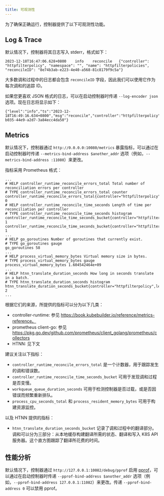 ```yaml
---
title: 可观测性
---
```

为了确保正确运行，控制器提供了以下可观测性功能。

## Log & Trace

默认情况下，控制器将其日志写入 stderr，格式如下：

```
2023-12-18T16:47:06.628+0800	info	reconcile	{"controller": "httpfilterpolicy", "namespace": "", "name": "httpfilterpolicies", "reconcileID": "8e74b3ab-e223-4e40-a568-81c8179f9c5a"}
```

大多数调和过程中的日志都会包含 `reconcileID` 字段，因此我们可以使用它作为每次调和的追踪 ID。

如果您更喜欢 JSON 格式的日志，可以在启动控制器时传递 `--log-encoder json` 选项。现在日志将显示如下：

```
{"level":"info","ts":"2023-12-18T16:49:16.634+0800","msg":"reconcile","controller":"httpfilterpolicy","namespace":"","name":"httpfilterpolicies","reconcileID":"55230dc9-b035-44e9-a2d7-3a84ecc4da50"}
```

## Metrics

默认情况下，控制器通过 `http://0.0.0.0:10080/metrics` 暴露指标，可以通过在启动控制器时传递 `--metrics-bind-address $another_addr` 选项（例如，`--metrics-bind-address :11080`）来更改。

指标采用 Prometheus 格式：

```
...
# HELP controller_runtime_reconcile_errors_total Total number of reconciliation errors per controller
# TYPE controller_runtime_reconcile_errors_total counter
controller_runtime_reconcile_errors_total{controller="httpfilterpolicy"} 0
# HELP controller_runtime_reconcile_time_seconds Length of time per reconciliation per controller
# TYPE controller_runtime_reconcile_time_seconds histogram
controller_runtime_reconcile_time_seconds_bucket{controller="httpfilterpolicy",le="0.005"} 1
controller_runtime_reconcile_time_seconds_bucket{controller="httpfilterpolicy",le="0.01"} 1
...
# HELP go_goroutines Number of goroutines that currently exist.
# TYPE go_goroutines gauge
go_goroutines 58
...
# HELP process_virtual_memory_bytes Virtual memory size in bytes.
# TYPE process_virtual_memory_bytes gauge
process_virtual_memory_bytes 1.604542464e+09
...
# HELP htnn_translate_duration_seconds How long in seconds translate in a batch.
# TYPE htnn_translate_duration_seconds histogram
htnn_translate_duration_seconds_bucket{controller="httpfilterpolicy",le="0.0001"} 2
...
```

根据它们的来源，所提供的指标可以分为以下几类：

* controller-runtime: 参见 https://book.kubebuilder.io/reference/metrics-reference。
* prometheus client-go: 参见 https://pkg.go.dev/github.com/prometheus/client_golang/prometheus/collectors
* HTNN: 见下文

建议关注以下指标：

* `controller_runtime_reconcile_errors_total` 是一个计数器，用于跟踪发生的调和错误数。
* `controller_runtime_reconcile_time_seconds_bucket` 可用于发现调和过程是否变慢。
* `workqueue_queue_duration_seconds` 可用于检测控制器是否过载，或是否因错误而频繁重新排队。
* `process_cpu_seconds_total` 和 `process_resident_memory_bytes` 可用于构建资源监控。

以及 HTNN 提供的指标：

* `htnn_translate_duration_seconds_bucket` 记录了调和过程中的翻译部分。调和可以分为三部分：从本地缓存构建翻译所需的状态、翻译和写入 K8S API 服务器。这个直方图跟踪了翻译所花费的时间。

## 性能分析

默认情况下，控制器通过 `http://127.0.0.1:10082/debug/pprof` 启用 [pprof](http://golang.org/pkg/net/http/pprof/)，可以通过在启动控制器时传递 `--pprof-bind-address $another_addr` 选项（例如，`--pprof-bind-address 127.0.0.1:11082`）来更改。传递 `--pprof-bind-address 0` 可以禁用 pprof。
